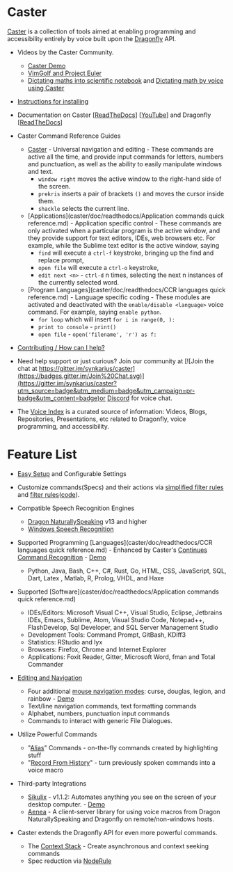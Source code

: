 # Caster

[Caster](http://dictation-toolbox.github.io/caster/) is a collection of tools aimed at enabling programming and accessibility entirely by voice built upon the [Dragonfly](https://github.com/dictation-toolbox/dragonfly) API.

- Videos by the Caster Community.
  - [Caster Demo](https://www.youtube.com/watch?v=oIwh3z2jXD4)
  - [VimGolf and Project Euler](https://www.youtube.com/watch?v=T1bKAqDhH_E)
  - [Dictating maths into scientific notebook](https://www.youtube.com/watch?v=oq8EoPu0cGY&t=3s) and [Dictating math by voice using Caster](https://www.youtube.com/watch?v=z-iHvPmjcas)

- [Instructions for installing](caster/doc/Installation.md)
- Documentation on Caster [[ReadTheDocs](http://caster.readthedocs.org/en/latest/README/)] [[YouTube](https://www.youtube.com/channel/UC2qZzmCj_5ZKkTa3i9X1LCg)] and Dragonfly [[ReadTheDocs](https://dragonfly2.readthedocs.io/en/latest/)] 
- Caster Command Reference Guides 
  - [Caster](CasterQuickReference0.5.8.pdf) - Universal navigation and editing - These commands are active all the time, and provide input commands for letters, numbers and punctuation, as well as the ability to easily manipulate windows and text. 
    - `window right` moves the active window to the right-hand side of the screen.
    - `prekris` inserts a pair of brackets `()` and moves the cursor inside them.
    - `shackle` selects the current line.
  - [Applications](caster/doc/readthedocs/Application commands quick reference.md) - Application specific control - These commands are only activated when a particular program is the active window, and they provide support for text editors, IDEs, web browsers etc. For example, while the Sublime text editor is the active window, saying
    - `find` will execute a `ctrl-f` keystroke, bringing up the find and replace prompt,
    - `open file` will execute a `ctrl-o` keystroke,
    - `edit next <n>` - `ctrl-d` n times, selecting the next n instances of the currently selected word.
  - [Program Languages](caster/doc/readthedocs/CCR languages quick reference.md) - Language specific coding - These modules are activated and deactivated with the `enable/disable <language>` voice command. For example, saying `enable python`. 
    - `for loop` which will insert `for i in range(0, ):`
    - `print to console` - `print()`
    -  `open file` -  `open('filename', 'r') as f:`
- [Contributing / How can I help?](https://github.com/synkarius/caster/blob/master/caster/doc/CONTRIBUTING.md)
- Need help support or just curious? Join our community at [![Join the chat at https://gitter.im/synkarius/caster](https://badges.gitter.im/Join%20Chat.svg)](https://gitter.im/synkarius/caster?utm_source=badge&utm_medium=badge&utm_campaign=pr-badge&utm_content=badge)or [Discord](https://discord.gg/9eAAsCJ) for voice chat.
- The [Voice Index](http://caster.readthedocs.org/en/latest/caster/doc/readthedocs/Voice%20Index/) is a curated source of information: Videos, Blogs, Repositories, Presentations, etc related to Dragonfly, voice programming, and accessibility.

# Feature List

* [Easy Setup](caster/doc/Installation.md) and Configurable Settings

* Customize commands(Specs) and their actions via [simplified filter rules](https://caster.readthedocs.io/en/latest/caster/doc/readthedocs/CCR/#rule-filters-simplified) and [filter rules](https://caster.readthedocs.io/en/latest/caster/doc/readthedocs/examples/rules/Caster%20Rules/#rule-filters)([code](https://github.com/dictation-toolbox/caster/tree/master/caster/user/filters/examples)).

* Compatible Speech Recognition Engines

  *  [Dragon NaturallySpeaking](https://www.nuance.com/dragon.html) v13 and higher
  *  [Windows Speech Recognition](https://support.microsoft.com/en-us/help/17208/windows-10-use-speech-recognition)

* Supported Programming [Languages](caster/doc/readthedocs/CCR languages quick reference.md) - Enhanced by Caster's [Continues Command Recognition](https://caster.readthedocs.io/en/latest/caster/doc/readthedocs/CCR/) - [Demo](https://www.youtube.com/watch?v=Obdegwr_LFc&index=5&list=PLV6JPhkq1x8LHu02YefhUU9rXiB2PK8tc)

  *  Python, Java, Bash, C++, C#, Rust, Go, HTML, CSS, JavaScript, SQL, Dart, Latex , Matlab, R, Prolog, VHDL, and Haxe

* Supported [Software](caster/doc/readthedocs/Application commands quick reference.md) 

  * IDEs/Editors: Microsoft Visual C++, Visual Studio, Eclipse, Jetbrains IDEs, Emacs, Sublime, Atom, Visual Studio Code, Notepad++, FlashDevelop, Sql Developer, and SQL Server Management Studio
  * Development Tools: Command Prompt, GitBash, KDiff3
  * Statistics: RStudio and lyx
  * Browsers: Firefox, Chrome and Internet Explorer
  * Applications: Foxit Reader, Gitter, Microsoft Word, fman and Total Commander

* [Editing and Navigation](CasterQuickReference0.5.8.pdf)

  - Four additional [mouse navigation modes](https://caster.readthedocs.io/en/latest/caster/doc/readthedocs/Mouse/): curse, douglas, legion, and rainbow - [Demo](https://www.youtube.com/watch?v=UISjQBMmQ-I&feature=youtu.be)
  - Text/line navigation commands, text formatting commands
  - Alphabet, numbers, punctuation input commands
  - Commands to interact with generic File Dialogues.

* Utilize Powerful Commands

  * "[Alias](https://caster.readthedocs.io/en/latest/caster/doc/readthedocs/Alias/)" Commands - on-the-fly commands created by highlighting stuff
  * "[Record From History](https://www.youtube.com/watch?v=wWDtsrIQ1pc&list=PLV6JPhkq1x8LHu02YefhUU9rXiB2PK8tc)" - turn previously spoken commands into a voice macro 

* Third-party Integrations

  - [Sikulix](http://sikulix.com/) - v1.1.2: Automates anything you see on the screen of your desktop computer. - [Demo](https://youtu.be/RFdsD2OgDzk?list=PLV6JPhkq1x8LHu02YefhUU9rXiB2PK8tc&t=512)
  - [Aenea](https://github.com/dictation-toolbox/aenea) - A client-server library for using voice macros from Dragon NaturallySpeaking and Dragonfly on remote/non-windows hosts.

* Caster extends the Dragonfly API for even more powerful commands.

  * The [Context Stack](https://caster.readthedocs.io/en/latest/caster/doc/readthedocs/ContextStack/) - Create asynchronous and context seeking commands
  * Spec reduction via [NodeRule](https://caster.readthedocs.io/en/latest/caster/doc/readthedocs/NodeRule/)

  

